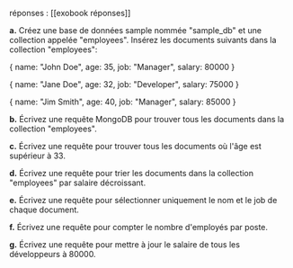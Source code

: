 réponses : [[exobook réponses]]

__a.__ Créez une base de données sample nommée "sample_db" et une collection appelée "employees". Insérez les documents suivants dans la collection "employees":

{ name: "John Doe", age: 35, job: "Manager", salary: 80000 }

{ name: "Jane Doe", age: 32, job: "Developer", salary: 75000 }

{ name: "Jim Smith", age: 40, job: "Manager", salary: 85000 }

__b.__ Écrivez une requête MongoDB pour trouver tous les documents dans la collection "employees".

__c.__ Écrivez une requête pour trouver tous les documents où l'âge est supérieur à 33.

__d.__ Écrivez une requête pour trier les documents dans la collection "employees" par salaire décroissant.

__e.__ Écrivez une requête pour sélectionner uniquement le nom et le job de chaque document.

__f.__ Écrivez une requête pour compter le nombre d'employés par poste.

__g.__ Écrivez une requête pour mettre à jour le salaire de tous les développeurs à 80000.
